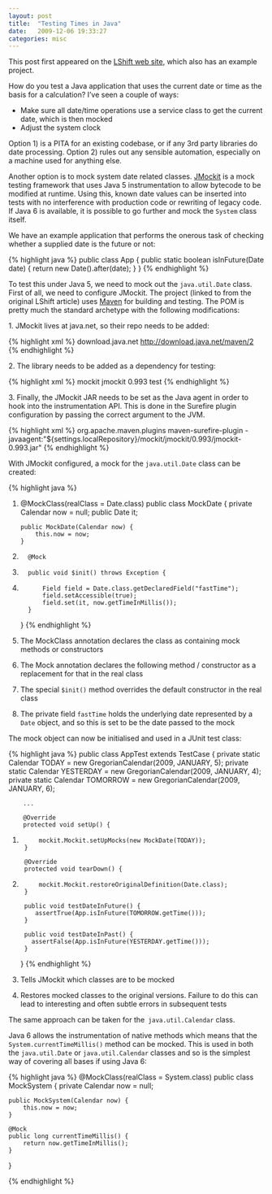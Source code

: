 ```yaml
---
layout: post
title:  "Testing Times in Java"
date:   2009-12-06 19:33:27
categories: misc
---
```


This post first appeared on the [LShift web site](http://www.lshift.net/blog/2009/12/06/testing-times-in-java/), which also has an example project.

How do you test a Java application that uses the current date or time as the basis for a calculation? I’ve seen a couple of ways:

* Make sure all date/time operations use a service class to get the current date, which is then mocked
* Adjust the system clock

Option 1) is a PITA for an existing codebase, or if any 3rd party libraries do date processing. Option 2) rules out any sensible automation, especially on a machine used for anything else.

Another option is to mock system date related classes. [JMockit](https://code.google.com/p/jmockit/) is a mock testing framework that uses Java 5 instrumentation to allow bytecode to be modified at runtime. Using this, known date values can be inserted into tests with no interference with production code or rewriting of legacy code. If Java 6 is available, it is possible to go further and mock the `System` class itself.

We have an example application that performs the onerous task of checking whether a supplied date is the future or not:

{% highlight java %}
public class App {
  public static boolean isInFuture(Date date) {
    return new Date().after(date);
  }
}
{% endhighlight %}

To test this under Java 5, we need to mock out the `java.util.Date` class. First of all, we need to configure JMockit. The project (linked to from the original LShift article) uses [Maven](http://maven.apache.org/) for building and testing. The POM is pretty much the standard archetype with the following modifications:

1\. JMockit lives at java.net, so their repo needs to be added:

{% highlight xml %}
<repositories>
  <repository>
    <id>download.java.net</id>
    <url>http://download.java.net/maven/2</url>
  </repository>
</repositories>
{% endhighlight %}

2\. The library needs to be added as a dependency for testing:

{% highlight xml %}
<dependency>
  <groupId>mockit</groupId>
  <artifactId>jmockit</artifactId>
  <version>0.993</version>
  <scope>test</scope>
</dependency>
{% endhighlight %}

3\. Finally, the JMockit JAR needs to be set as the Java agent in order to hook into the instrumentation API. This is done in the Surefire plugin configuration by passing the correct argument to the JVM.

{% highlight xml %}
<plugin>
  <groupId>org.apache.maven.plugins</groupId>
  <artifactId>maven-surefire-plugin</artifactId>
  <configuration>
    <argLine>-javaagent:"${settings.localRepository}/mockit/jmockit/0.993/jmockit-0.993.jar"</argLine>
  </configuration>
</plugin>
{% endhighlight %}

With JMockit configured, a mock for the `java.util.Date` class can be created:

{% highlight java %}
1.   @MockClass(realClass = Date.class)
     public class MockDate {
         private Calendar now = null;
         public Date it;

         public MockDate(Calendar now) {
             this.now = now;
         }

2.       @Mock
3.       public void $init() throws Exception {
4.           Field field = Date.class.getDeclaredField("fastTime");
             field.setAccessible(true);
             field.set(it, now.getTimeInMillis());
         }
     }
{% endhighlight %}
     
1. The MockClass annotation declares the class as containing mock methods or constructors
2. The Mock annotation declares the following method / constructor as a replacement for that in the real class
3. The special `$init()` method overrides the default constructor in the real class
4. The private field `fastTime` holds the underlying date represented by a `Date` object, and so this is set to be the date passed to the mock

The mock object can now be initialised and used in a JUnit test class:

{% highlight java %}
   public class AppTest extends TestCase {
        private static Calendar TODAY = new GregorianCalendar(2009, JANUARY, 5);
        private static Calendar YESTERDAY = new GregorianCalendar(2009, JANUARY, 4);
        private static Calendar TOMORROW = new GregorianCalendar(2009, JANUARY, 6);

        ...

        @Override
        protected void setUp() {
1.          mockit.Mockit.setUpMocks(new MockDate(TODAY));
        }

        @Override
        protected void tearDown() {
2.          mockit.Mockit.restoreOriginalDefinition(Date.class);
        }

        public void testDateInFuture() {
           assertTrue(App.isInFuture(TOMORROW.getTime()));
        }

        public void testDateInPast() {
          assertFalse(App.isInFuture(YESTERDAY.getTime()));
        }
   }
{% endhighlight %}

1. Tells JMockit which classes are to be mocked
2. Restores mocked classes to the original versions. Failure to do this can lead to interesting and often subtle errors in subsequent tests

The same approach can be taken for the` java.util.Calendar` class.

Java 6 allows the instrumentation of native methods which means that the `System.currentTimeMillis()` method can be mocked. This is used in both the `java.util.Date` or `java.util.Calendar` classes and so is the simplest way of covering all bases if using Java 6:

{% highlight java %}
@MockClass(realClass = System.class)
public class MockSystem {
    private Calendar now = null;

    public MockSystem(Calendar now) {
        this.now = now;
    }

    @Mock
    public long currentTimeMillis() {
        return now.getTimeInMillis();
    }
}

{% endhighlight %}
